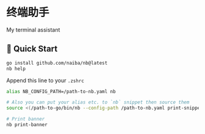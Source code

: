 # 终端助手

My terminal assistant

## :fried_egg: Quick Start

```sh
go install github.com/naiba/nb@latest
nb help
```

Append this line to your `.zshrc`

```sh
alias NB_CONFIG_PATH=/path-to-nb.yaml nb

# Also you can put your alias etc. to `nb` snippet then source them
source <(/path-to-go/bin/nb --config-path /path-to-nb.yaml print-snippet profile)

# Print banner
nb print-banner
```
